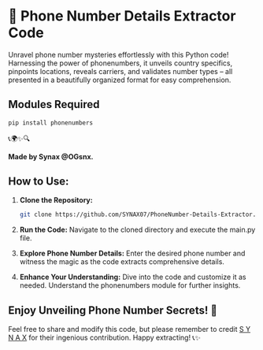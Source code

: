 # 🌟 Phone Number Details Extractor Code

Unravel phone number mysteries effortlessly with this Python code! Harnessing the power of phonenumbers, it unveils country specifics, pinpoints locations, reveals carriers, and validates number types – all presented in a beautifully organized format for easy comprehension.

## Modules Required

```bash
pip install phonenumbers
```

📞🌍✨🔍

**Made by Synax @OGsnx.**

## How to Use:

1. **Clone the Repository:**
   ```bash
   git clone https://github.com/SYNAX07/PhoneNumber-Details-Extractor.git
   ```

2. **Run the Code:**
   Navigate to the cloned directory and execute the main.py file.

3. **Explore Phone Number Details:**
   Enter the desired phone number and witness the magic as the code extracts comprehensive details.

4. **Enhance Your Understanding:**
   Dive into the code and customize it as needed. Understand the phonenumbers module for further insights.

## Enjoy Unveiling Phone Number Secrets! 🌟

Feel free to share and modify this code, but please remember to credit [S Y N A X](https://t.me/OGsnx) for their ingenious contribution. Happy extracting! 📞✨
